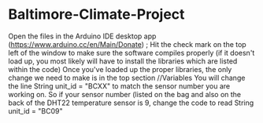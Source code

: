 # Baltimore-Climate-Project

Open the files in the Arduino IDE desktop app (https://www.arduino.cc/en/Main/Donate) ;
Hit the check mark on the top left of the window to make sure the software compiles properly (if it doesn't load up, you most likely will have to install the libraries which are listed within the code)
Once you've loaded up the proper libraries, the only change we need to make is in the top section //Variables 
You will change the line String unit_id = "BCXX" to match the sensor number you are working on. So if your sensor number (listed on the bag and also on the back of the DHT22 temperature sensor is 9, change the code to read String unit_id = "BC09"
